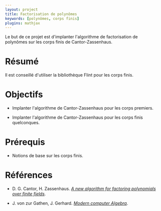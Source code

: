 ```yaml
---
layout: project
title: Factorisation de polynômes
keywords: [polynômes, corps finis]
plugins: mathjax
---
```


Le but de ce projet est d'implanter l'algorithme de factorisation de
polynômes sur les corps finis de Cantor-Zassenhaus.

# Résumé

Il est conseillé d'utiliser la bibliothèque Flint pour les corps
finis.

# Objectifs

- Implanter l'algorithme de Cantor-Zassenhaus pour les corps premiers.

- Implanter l'algorithme de Cantor-Zassenhaus pour les corps finis
  quelconques.

# Prérequis

- Notions de base sur les corps finis.

# Références

- D. G. Cantor, H. Zassenhaus.
  [*A new algorithm for factoring polynomials over finite fields*](http://web.boun.edu.tr/yilmhuse/birkmath/20042005spr/483/docs/cantorbaba.pdf).

- J. von zur Gathen, J. Gerhard. [*Modern computer Algebra*](http://www.cambridge.org/us/academic/subjects/computer-science/algorithmics-complexity-computer-algebra-and-computational-g/modern-computer-algebra-3rd-edition).
